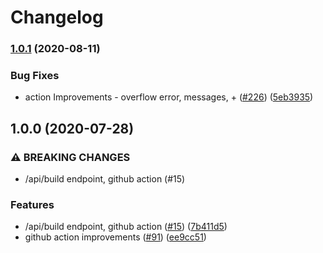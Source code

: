 # Changelog

### [1.0.1](https://www.github.com/cedpeters/flaky-service/compare/v1.0.0...v1.0.1) (2020-08-11)


### Bug Fixes

* action Improvements - overflow error, messages, + ([#226](https://www.github.com/cedpeters/flaky-service/issues/226)) ([5eb3935](https://www.github.com/cedpeters/flaky-service/commit/5eb393552f3bf4f67682da0de8cf69040517ead8))

## 1.0.0 (2020-07-28)


### ⚠ BREAKING CHANGES

* /api/build endpoint, github action (#15)

### Features

* /api/build endpoint, github action ([#15](https://www.github.com/GoogleCloudPlatform/flaky-service/issues/15)) ([7b411d5](https://www.github.com/GoogleCloudPlatform/flaky-service/commit/7b411d5255c2fc30c18517f46c870a09bc50e87b))
* github action improvements ([#91](https://www.github.com/GoogleCloudPlatform/flaky-service/issues/91)) ([ee9cc51](https://www.github.com/GoogleCloudPlatform/flaky-service/commit/ee9cc51f3b42fc8e9e43bee8a2cf86d8bc82c03e))
